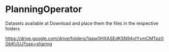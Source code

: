 # PlanningOperator
Datasets available at 
Download and place them the files in the respective folders

https://drive.google.com/drive/folders/1qaw0HXASEdKSN94yIYvmCMTpz0GbKUUJ?usp=sharing
